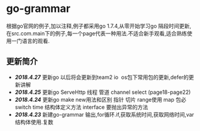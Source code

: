 # go-grammar
根据go官网的例子,加以注释,例子都采用go 1.7.4,从零开始学习go 隔段时间更新,在src.com.main下的例子,每一个page代表一种用法.不适合新手观看,适合熟练使用一门语言的观看.
## 更新简介
* **_2018.4.27_** 更新go 以后将会更新到team2 io  os包下常用包的更新,defer的更新讲解
* **_2018.4.25_** 更新go ServeHttp 线程 管道 channel select (page18-page22)
* **_2018.4.24_** 更新go make new用法和区别 指针 切片 range使用 map 包必 switch time 结构体定义方法 interface 要抛出异常的方法
* **_2018.4.23_** 新建go-grammar 输出,for循环.if,获取系统时间,获取网络时间,var 结构体使用.复数

